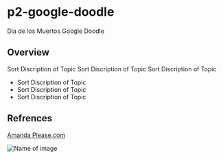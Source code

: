 # p2-google-doodle
Dia de los Muertos Google Doodle

## Overview

Sort Discription of Topic Sort Discription of Topic Sort Discription of Topic
* Sort Discription of Topic
* Sort Discription of Topic
* Sort Discription of Topic


## Refrences

[Amanda Please.com](http://amandaplease.com)

![Name of image](http://unsplash.it/400)
